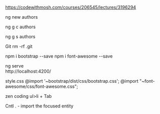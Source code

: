 
https://codewithmosh.com/courses/206545/lectures/3196294

ng new authors

ng g c authors

ng g s authors

Git
    rm -rf .git

npm i bootstrap --save
npm i font-awesome --save
    
ng serve    
http://localhost:4200/

style.css
    @import '~bootstrap/dist/css/bootstrap.css';
    @import "~font-awesome/css/font-awesome.css";

zen coding
    ul>li       + Tab

Cntl .          - import the focused entity

